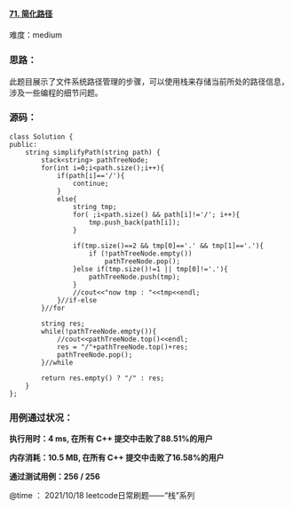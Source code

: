 #### [71. 简化路径](https://leetcode-cn.com/problems/simplify-path/)

难度：medium

### **思路：**

​		此题目展示了文件系统路径管理的步骤，可以使用栈来存储当前所处的路径信息，涉及一些编程的细节问题。

### **源码：**

```
class Solution {
public:
    string simplifyPath(string path) {
        stack<string> pathTreeNode;
        for(int i=0;i<path.size();i++){
            if(path[i]=='/'){
                continue;
            }
            else{
                string tmp;
                for( ;i<path.size() && path[i]!='/'; i++){
                    tmp.push_back(path[i]);
                }

                if(tmp.size()==2 && tmp[0]=='.' && tmp[1]=='.'){
                    if (!pathTreeNode.empty())
                        pathTreeNode.pop();
                }else if(tmp.size()!=1 || tmp[0]!='.'){
                    pathTreeNode.push(tmp);
                }
                //cout<<"now tmp : "<<tmp<<endl;
            }//if-else
        }//for

        string res;
        while(!pathTreeNode.empty()){
            //cout<<pathTreeNode.top()<<endl;
            res = "/"+pathTreeNode.top()+res;
            pathTreeNode.pop();
        }//while

        return res.empty() ? "/" : res;
    }
};
```



### **用例通过状况：**

**执行用时：4 ms, 在所有 C++ 提交中击败了88.51%的用户**

**内存消耗：10.5 MB, 在所有 C++ 提交中击败了16.58%的用户**

**通过测试用例：256 / 256**



@time ： 2021/10/18  leetcode日常刷题——“栈”系列 

